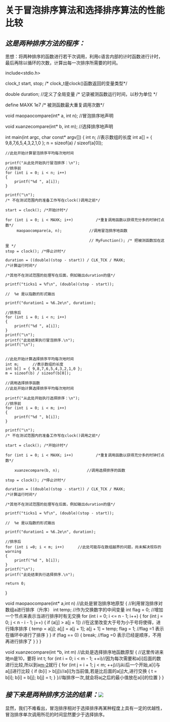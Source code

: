 # 关于冒泡排序算法和选择排序算法的性能比较

## *这是两种排序方法的程序：*

思想：将两种排序的函数进行若干次调用，利用c语言内部的计时函数进行计时，最后再除以循环的次数，计算出每一次排序所需要的时间。

include<stdio.h>

clock_t start, stop;
/* clock_t是clock()函数返回的变量类型*/

double duration;    //定义了全局变量
/* 记录被测函数运行时间，以秒为单位 */

define MAXK 1e7 /* 被测函数最大重复调用次数*/

void  maopaocompare(int* a, int n); //冒泡排序地声明

void xuanzecompare(int* b, int m);   //选择排序地声明


int main(int argc, char const* argv[])
{
    int n;      //表示数组的长度
    int a[] = { 9,8,7,6,5,4,3,2,1,0 };
    n = sizeof(a) / sizeof(a[0]);
    
    //此处开始计算冒泡排序平均每次地时间
    
    printf("从此处开始执行冒泡排序：\n");
    //排序前
    for (int i = 0; i < n; i++)
    {
        printf("%d ", a[i]);
    }
    
    printf("\n");
    /* 不在测试范围内的准备工作写在clock()调用之前*/
    
    start = clock(); /*开始计时*/
    
    for (int i = 0; i < MAXK; i++)          /*重复调用函数以获得充分多的时钟打点数*/
         maopaocompare(a, n);            //调用冒泡排序地函数
    
                                         //	MyFunction(); /* 把被测函数加在这里 */
    stop = clock(); /*停止计时*/
       
    duration = ((double)(stop - start)) / CLK_TCK / MAXK;
    /*计算运行时间*/
    
    /*其他不在测试范围的处理写在后面，例如输出duration的值*/
    
    printf("ticks1 = %f\n", (double)(stop - start));
    
    //	%e 是以指数的形式输出
    
    printf("duration1 = %6.2e\n", duration);
    
    //排序后
    for (int i = 0; i < n; i++)
    {
        printf("%d ", a[i]);
    }
    printf("\n");
    printf("此处结束执行冒泡排序.\n");
    printf("\n");


    //此处开始计算选择排序平均每次地时间
    int m;      //表示数组的长度
    int b[] = { 9,8,7,6,5,4,3,2,1,0 };
    m = sizeof(b) / sizeof(b[0]);
    
    //调用选择排序函数
    //此处开始计算选择排序平均每次地时间
    
    printf("从此处开始执行选择排序：\n");
    //排序前
    for (int i = 0; i < m; i++)
    {
        printf("%d ", b[i]);
    }
    
    printf("\n");
    /* 不在测试范围内的准备工作写在clock()调用之前*/
    
    start = clock(); /*开始计时*/
    
    for (int i = 0; i < MAXK; i++)          /*重复调用函数以获得充分多的时钟打点数*/
     
        xuanzecompare(b, n);            //调用选择排序的函数
    
    stop = clock(); /*停止计时*/
    
    duration = ((double)(stop - start)) / CLK_TCK / MAXK;
    /*计算运行时间*/
    
    /*其他不在测试范围的处理写在后面，例如输出duration的值*/
    
    printf("ticks1 = %f\n", (double)(stop - start));
    
    //	%e 是以指数的形式输出
    
    printf("duration1 = %6.2e\n", duration);
    
    //排序后
    for (int i =0; i < m; i++)      //此处可能存在数组越界的问题，尚未解决现存的warning
    {
        printf("%d ", b[i]);
    }
    printf("\n");
    printf("此处结束执行选择排序.\n");  
    
    return 0;
}

void  maopaocompare(int* a,int n)       //此处是冒泡排序地原型
{
    //利用冒泡排序对数组a进行排序（升序）
    int temp;   //作为交换数字的中间变量
    int flag = 0;   //增加一个节点来表示当进行排序时有无交换
    for (int i = 0; i <= n - 1; i++)
    {
        for (int j = 0; j < n - i - 1; j++)
        {
            if (a[j] > a[j + 1])    //在这里改变大于号为小于号将使得，进行降序排序
            {
                temp = a[j];
                a[j] = a[j + 1];
                a[j + 1] = temp;
                flag = 1;  //flag =1 表示在循环中进行了排序
            }
        }
        if (flag == 0)
        {
            break;          //flag =0 表示已经是顺序，不用再进行排序了
        }
    }
}

void xuanzecompare(int *b, int m)   //此处是选择排序地函数原型
{
    //这里传进来地m是10，要将
    int t;
    for (int i = 0; i < m - 1; ++i)//因为每次需要和a[i]后面的数进行比较,所以到a[m-2](倒数第2个元素)就行
    {
        for (int j = i + 1; j < m; ++j)//j从i后一个开始,a[i]与a[j]进行比较
        {
            if (b[i] > b[j])//a[i]为当前值,若是比后面的a[j]大,进行交换
            {
                t = b[i];
                b[i] = b[j];
                b[j] = t;
            }
        }//每排序一次,就会将a[i](包括a[i])之后的最小值放在a[i]的位置
    }
}

## *接下来是两种排序方法的结果：*![](C:\Users\jielin\Desktop\小A智能嵌入式组第一次作业\比较冒泡排序和选择排序.png)

​	显然，我们不难看出，冒泡排序相对于选择排序再某种程度上具有一定的优越性，冒泡排序单次调用所花的时间显然要少于选择排序。



